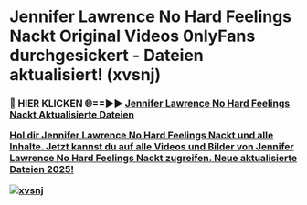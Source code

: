 # Jennifer Lawrence No Hard Feelings Nackt Original Videos 0nlyFans durchgesickert - Dateien aktualisiert! (xvsnj)

<h3>🔴 HIER KLICKEN 🌐==►► <a href="https://tinyurl.com/h6vf6nb8" rel="nofollow">Jennifer Lawrence No Hard Feelings Nackt Aktualisierte Dateien

Hol dir Jennifer Lawrence No Hard Feelings Nackt und alle Inhalte. Jetzt kannst du auf alle Videos und Bilder von Jennifer Lawrence No Hard Feelings Nackt zugreifen. Neue aktualisierte Dateien 2025!

[![xvsnj](https://i.imgur.com/sD4kR3V.gif)](https://tinyurl.com/h6vf6nb8)
